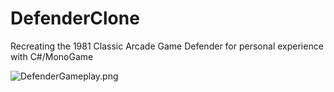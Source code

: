 # DefenderClone
Recreating the 1981 Classic Arcade Game Defender for personal experience with C#/MonoGame

![DefenderGameplay.png](https://archive.org/serve/arcade_defender/defender_screenshot.png)

